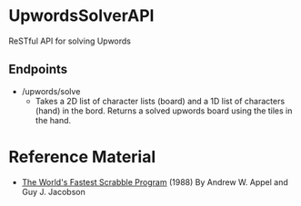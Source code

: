 # UpwordsSolverAPI
ReSTful API for solving Upwords

## Endpoints
- /upwords/solve
  * Takes a 2D list of character lists (board) and a 1D list of characters (hand) in the bord. Returns a solved upwords board using the tiles in the hand.

# Reference Material
- [The World's Fastest Scrabble Program](https://www.cs.cmu.edu/afs/cs/academic/class/15451-s06/www/lectures/scrabble.pdf) (1988) By Andrew W. Appel and Guy J. Jacobson

